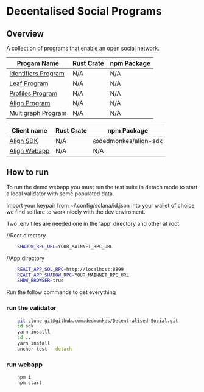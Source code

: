 # Decentalised Social Programs

## Overview 

A collection of programs that enable an open social network.


| Progam Name                                   | Rust Crate | npm Package |
| ---------------------------------------|------------|-------------|
| [Identifiers Program](./programs/identifiers) |N/A  |      N/A    |
| [Leaf Program](./programs/leaf) |N/A  |      N/A    |
| [Profiles Program](./programs/profiles) |N/A  |      N/A    |
| [Align Program](./programs/align-governance) |N/A  |      N/A    |
| [Multigraph Program](./programs/multigraph) |N/A  |      N/A    |


| Client name                                   | Rust Crate | npm Package |
| ---------------------------------------|------------|-------------|
| [Align SDK](./programs/sdk) |N/A  |     @dedmonkes/align-sdk |
| [Align Webapp](./programs/leaf) |N/A  |      N/A    |


## How to run

To run the demo webapp you must run the test suite in detach mode to start a local validator with some populated data.

Import your keypair from ~/.config/solana/id.json into your wallet of choice we find solflare to work nicely with the dev enviroment.

Two .env files are needed one in the 'app' directory and other at root

//Root directory
```bash
    SHADOW_RPC_URL=YOUR_MAINNET_RPC_URL
```

//App directory
```bash
    REACT_APP_SOL_RPC=http://localhost:8899
    REACT_APP_SHADOW_RPC=YOUR_MAINNET_RPC_URL
    SHDW_BROWSER=true
```

Run the follow commands to get everything

### run the validator
```bash
    git clone git@github.com:dedmonkes/Decentralised-Social.git
    cd sdk
    yarn insatll
    cd ..
    yarn install
    anchor test --detach

```

### run webapp
```bash
    npm i
    npm start
```

